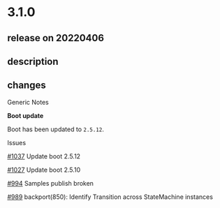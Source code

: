 # 3.1.0

## release on 20220406

## description

## changes

Generic Notes

<strong>Boot update</strong>

Boot has been updated to <code>2.5.12</code>.

Issues

<a class="issue-link js-issue-link" data-error-text="Failed to load title" data-id="1192734510" data-permission-text="Title is private" data-url="https://github.com/spring-projects/spring-statemachine/issues/1037" data-hovercard-type="issue" data-hovercard-url="/spring-projects/spring-statemachine/issues/1037/hovercard" href="https://github.com/spring-projects/spring-statemachine/issues/1037">#1037</a> Update boot 2.5.12

<a class="issue-link js-issue-link" data-error-text="Failed to load title" data-id="1161187350" data-permission-text="Title is private" data-url="https://github.com/spring-projects/spring-statemachine/issues/1027" data-hovercard-type="issue" data-hovercard-url="/spring-projects/spring-statemachine/issues/1027/hovercard" href="https://github.com/spring-projects/spring-statemachine/issues/1027">#1027</a> Update boot 2.5.10

<a class="issue-link js-issue-link" data-error-text="Failed to load title" data-id="941856207" data-permission-text="Title is private" data-url="https://github.com/spring-projects/spring-statemachine/issues/994" data-hovercard-type="issue" data-hovercard-url="/spring-projects/spring-statemachine/issues/994/hovercard" href="https://github.com/spring-projects/spring-statemachine/issues/994">#994</a> Samples publish broken

<a class="issue-link js-issue-link" data-error-text="Failed to load title" data-id="941395685" data-permission-text="Title is private" data-url="https://github.com/spring-projects/spring-statemachine/issues/989" data-hovercard-type="issue" data-hovercard-url="/spring-projects/spring-statemachine/issues/989/hovercard" href="https://github.com/spring-projects/spring-statemachine/issues/989">#989</a> backport(850): Identify Transition across StateMachine instances

